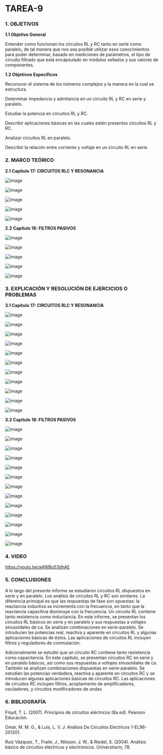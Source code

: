 # TAREA-9

### 1. OBJETIVOS 

**1.1 Objetivo General**

Entender como funcionan los circuitos RL y RC tanto en serie como paralelo, de tal manera que nos sea posible utilizar esos conocimientos para poder determinar, basado en mediciones de parámetros, el tipo de circuito filtrado que está encápsulado en módulos sellados y sus valores de componentes.


**1.2 Objetivos Específicos**

Reconocer el sistema de los números complejos y la manera en la cual se estructura.

Determinar impedancia y admitancia en un circuito RL y RC en serie y paralelo.

Estudiar la potencia en circuitos RL y RC.

Describir aplicaciones básicas en las cuales estén presentes circuitos RL y RC.

Analizar circuitos RL en paralelo.

Describir la relación entre corriente y voltaje en un circuito RL en serie.

### 2. MARCO TEÓRICO

**2.1 Capítulo 17:  CIRCUITOS RLC Y RESONANCIA**

![image](https://user-images.githubusercontent.com/116696484/221665716-9d4b6fdf-c234-494b-8e58-a4aa759b0f33.png)

![image](https://user-images.githubusercontent.com/116696484/221665753-8c42e8ab-0338-485f-bb69-dcb32aff0609.png)

![image](https://user-images.githubusercontent.com/116696484/221665833-fae8c51c-f417-4401-8b11-b38bd1a314fd.png)

![image](https://user-images.githubusercontent.com/116696484/221665910-b09c7384-2687-400f-aa17-ef73e7115974.png)

![image](https://user-images.githubusercontent.com/116696484/221665983-fb4436fb-1c6b-4e39-ae30-fc611492a463.png)


**2.2 Capítulo 18: FILTROS PASIVOS**

![image](https://user-images.githubusercontent.com/116696484/221666118-ecbbfbcb-c4e3-40d8-9197-6a5f89afc046.png)

![image](https://user-images.githubusercontent.com/116696484/221666157-a1361547-ed0b-4529-96cc-143557ef4398.png)

![image](https://user-images.githubusercontent.com/116696484/221666210-b8e0729e-2f13-4b23-8c23-91c120131905.png)

![image](https://user-images.githubusercontent.com/116696484/221666251-4e167743-9b72-4354-a9cc-38c872c1ac77.png)

![image](https://user-images.githubusercontent.com/116696484/221666307-c162e863-0d5f-4146-9431-608f94cba4c3.png)




### 3. EXPLICACIÓN Y RESOLUCIÓN DE EJERCICIOS O PROBLEMAS 

**3.1 Capítulo 17:  CIRCUITOS RLC Y RESONANCIA**

![image](https://user-images.githubusercontent.com/116696484/221667417-9cb1281c-d682-47b2-bcc0-cb58874ad878.png)

![image](https://user-images.githubusercontent.com/116696484/221667455-381759a9-ade2-489f-9f81-14ff9e1ac39b.png)

![image](https://user-images.githubusercontent.com/116696484/221667521-af6fd25b-a7e2-4687-b0a7-41f26ff92182.png)

![image](https://user-images.githubusercontent.com/116696484/221667562-38218be5-fe35-40fc-9317-4e6b86cba4be.png)

![image](https://user-images.githubusercontent.com/116696484/221667603-a4000968-e3a2-47b2-9da9-0f3ae204ab20.png)

![image](https://user-images.githubusercontent.com/116696484/221667655-52ab4127-2429-4963-9590-7a8b5c49a8e6.png)

![image](https://user-images.githubusercontent.com/116696484/221667686-bae321bb-1d66-490a-9481-78e2eef38243.png)

![image](https://user-images.githubusercontent.com/116696484/221667739-953c21a2-c7b0-4a4c-80c2-4f618ae1e1c0.png)

![image](https://user-images.githubusercontent.com/116696484/221667798-0cc684f6-01d6-4c66-b221-fc0325b796eb.png)

![image](https://user-images.githubusercontent.com/116696484/221667847-4a791374-319d-42c5-9c57-aac716dba9fc.png)

![image](https://user-images.githubusercontent.com/116696484/221667896-f1a5927a-5dc1-47bd-9df1-9a9d06a768ff.png)


**3.2 Capítulo 18: FILTROS PASIVOS**

![image](https://user-images.githubusercontent.com/116696484/221668130-aef998a2-86a3-4f6d-adae-96abd4ec18a0.png)

![image](https://user-images.githubusercontent.com/116696484/221668170-71ae1dd4-084c-4687-aeca-ca625b8646f5.png)

![image](https://user-images.githubusercontent.com/116696484/221668232-5a95f856-ac11-450c-bb22-35bb88c950cc.png)

![image](https://user-images.githubusercontent.com/116696484/221668267-e77aea94-c05d-427f-93fd-f4e26142c18c.png)

![image](https://user-images.githubusercontent.com/116696484/221668324-308b1f6f-cb74-4f52-bb7d-da6cddd5b45f.png)

![image](https://user-images.githubusercontent.com/116696484/221668394-12a3f732-18ae-4847-aef0-7bbbb6871787.png)

![image](https://user-images.githubusercontent.com/116696484/221668439-d78f979a-4ee3-44a3-8f11-51c6e2df0722.png)

![image](https://user-images.githubusercontent.com/116696484/221668574-26aacf1f-a365-4e71-97c9-8fb2c5859ebc.png)

![image](https://user-images.githubusercontent.com/116696484/221668637-f648f785-d273-4165-a36a-1df5b3ab4d86.png)

![image](https://user-images.githubusercontent.com/116696484/221668665-56244371-33e2-4454-a833-03ef85c0d75b.png)

![image](https://user-images.githubusercontent.com/116696484/221668792-7b2e1d7b-f757-4db1-8d64-a8ad9f769a6f.png)

![image](https://user-images.githubusercontent.com/116696484/221668847-9f0351e2-6500-441e-8400-dbd24b38aa1c.png)

![image](https://user-images.githubusercontent.com/116696484/221668937-ee760631-80d8-4c2a-9e7a-29244ce23ae9.png)


### 4. VIDEO

https://youtu.be/a4WBoS3dhAE

### 5. CONCLUSIONES 

A lo largo del presente informe se estudiaron circuitos RL dispuestos en serie y en paralelo. Los análisis de circuitos RL y RC son similares. La diferencia principal es que las respuestas de fase son opuestas: la reactancia inductiva se incrementa con la frecuencia, en tanto que la
reactancia capacitiva disminuye con la frecuencia. Un circuito RL contiene tanto resistencia como inductancia. En este informe, se presentan los circuitos RL básicos en serie y en paralelo y sus respuestas a voltajes sinusoidales de ca. Se analizan combinaciones en serie-paralelo. Se introducen las potencias real, reactiva y aparente en circuitos RL y algunas aplicaciones básicas de éstos. Las aplicaciones de circuitos RL incluyen filtros y reguladores de conmutación.
 
Adicionalmente se estudió que un circuito RC contiene tanto resistencia como capacitancia. En este capítulo, se presentan circuitos RC en serie y en paralelo básicos, así como sus respuestas a voltajes sinusoidales de ca. También se analizan combinaciones dispuestas en serie-paralelo. Se estudian las potencias verdadera, reactiva y aparente en circuitos RC y se introducen algunas aplicaciones básicas de circuitos RC. Las aplicaciones de circuitos RC incluyen filtros, acoplamiento de amplificadores, osciladores, y circuitos modificadores de ondas

### 6. BIBLIOGRAFÍA 

Floyd, T. L. (2007). Principios de circuitos eléctricos (8a ed). Pearson Educación.

Omar, M. M. G., & Luis, L. V. J. Análisis De Circuitos Eléctricos 1-EL96-201201.

Ruíz Vázquez, T., Fraile, J., Nilsson, J. W., & Riedel, S. (2004). Análisis básico de circuitos eléctricos y electrónicos. Universitario, 78.
